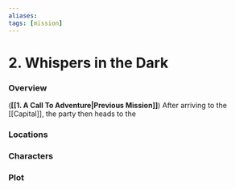 ```yaml
---
aliases:
tags: [mission]
---
```

# 2. Whispers in the Dark
### Overview
(**[[1. A Call To Adventure|Previous Mission]]**) After arriving to the [[Capital]], the party then heads to the 

### Locations


### Characters


### Plot